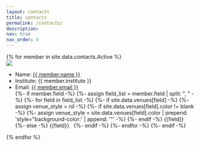 ```yaml
---
layout: contacts
title: contacts
permalink: /contacts/
description: 
nav: true
nav_order: 4
---
```

<div class="members clearfix">
  {% for member in site.data.contacts.Active %}
  <div class="member-profile-two-col">
    <a href="{{ member.url }}" target="_blank"><img src="{{ member.image | prepend: '/assets/img/' | relative_url }}" /></a>
    <ul class="member-info">
      <li><span>Name:</span> <a href="{{ member.url }}" target="_blank">{{ member.name }}</a></li>
      <li><span>Institute:</span> {{ member.institute }}</li>
      <li><span>Email:</span> <a href="mailto:{{ member.email | encode_email }}" target="_blank">{{ member.email }}</a></li>
      {%- if member.field -%}
        {%- assign field_list = member.field | split: ", " -%}
        {%- for field in field_list -%}
          {%- if site.data.venues[field] -%}
            {%- assign venue_style = nil -%}
            {%- if site.data.venues[field].color != blank -%}
              {%- assign venue_style = site.data.venues[field].color | prepend: 'style="background-color:' | append: '"' -%}
            {%- endif -%}
            <abbr class="badge" {% if venue_style %}{{venue_style}}{% endif %}>{{field}}</abbr> &nbsp;
          {%- else -%}
            <abbr class="badge">{{field}}</abbr> &nbsp; 
          {%- endif -%}
        {%- endfor -%}
      {%- endif -%}
    </ul>
  </div>
  {% endfor %}
</div>

